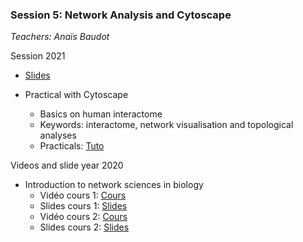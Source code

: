 ### Session 5: Network Analysis and Cytoscape

*Teachers: Anaïs Baudot*

Session 2021
- [Slides](../../current/session5/NetworkBiology.pdf)

- Practical with Cytoscape
    - Basics on human interactome
    - Keywords: interactome, network visualisation and topological analyses
    - Practicals: [Tuto](../../current/session5/TPCytoscape.pdf)


Videos and slide year 2020

- Introduction to network sciences in biology
    - Vidéo cours 1: [Cours](https://www.youtube.com/watch?v=Khv0tK6RGew&feature=youtu.be)
    - Slides cours 1: [Slides](../../2020/session3/Cours1_DUBii_M6_Networks.pdf)
    - Vidéo cours 2: [Cours](https://www.youtube.com/watch?v=V5jizup7TDo&feature=youtu.be)
    - Slides cours 2: [Slides](../../2020/session3/Cours2_DUBii_M6_Networks.pdf)

